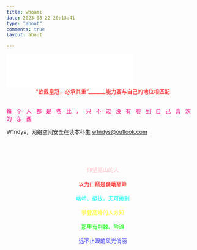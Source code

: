 ```yaml
---
title: whoami
date: 2023-08-22 20:13:41
type: "about"
comments: true
layout: about

---
```


<iframe frameborder="no" border="0" marginwidth="0" marginheight="0" width="330" height="86" src="//music.163.com/outchain/player?type=2&id=1330348068&auto=0&height=66"> </iframe>

<center> <font color='red'>“欲戴皇冠，必承其重”_______能力要与自己的地位相匹配 </font> </center> <br/>

<span style="letter-spacing:9pt; color:#FF007F;">每个人都是卷比，只不过没有卷到自己喜欢的东西</span>



W1ndys，网络空间安全在读本科生  w1ndys@outlook.com

<br /> <br /> <br />





<center> <font color='pink'> 仰望高山的人 </font> </font> </center> <br/>

<center> <font color='red'> 以为山巅是巍峨巅峰 </font> </center> <br/>

<center> <font color='#00FFFF'> 峻峭、挺拔，无可挑剔 </font> </center> <br/>

<center> <font color='yellow'> 攀登高峰的人方知 </font> </center> <br/>

<center> <font color='00ff00'> 那里有荆棘、险滩 </font> </center> <br/>

<center> <font color='#3333FF'> 远不止眼前风光俏丽 </font> </center> <br/>

